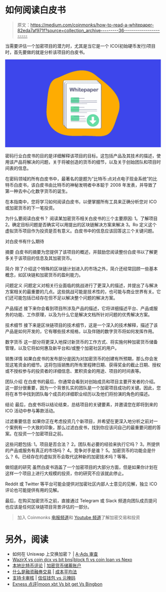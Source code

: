 # 如何阅读白皮书

> 原文：<https://medium.com/coinmonks/how-to-read-a-whitepaper-82eda7af971f?source=collection_archive---------36----------------------->

当需要评估一个加密项目的潜力时，尤其是当它是一个 ICO(初始硬币发行)项目时，首先要做的就是分析该项目的白皮书。

![](img/771e272c0eb84f81bd09f7c583eeca78.png)

密码行业白皮书的目的是详细解释该项目的目标。这包括产品及其技术的描述，使用该产品将解决的问题，关于将被创造的货币的细节，以及关于创始团队和项目时间表的信息。

在密码领域的所有白皮书中，最著名的是题为“比特币:点对点电子现金系统”的比特币白皮书，该白皮书由比特币的神秘发明者中本聪于 2008 年发表，并导致了第一种去中心化数字货币的诞生。

在本指南中，您将学习如何阅读白皮书，以便掌握所有工具来正确分析您对 ICO 或加密货币的下一笔投资。

为什么要阅读白皮书？
阅读某加密货币相关白皮书的三个主要原因:
1。了解项目
2。确定目标问题是否确实可以用提出的区块链解决方案来解决
3。Ro 定义这个虚拟货币项目作为投资是否有意义。白皮书中的信息应该回答这三个关键问题。

对白皮书有什么期待

摘要
白皮书的摘要为您提供了该项目的概述，并鼓励您阅读整份白皮书以了解更多关于该项目的信息及其加密货币。

简介
除了介绍这个特殊的区块链计划进入的市场之外，简介还经常回顾一些基本概念，如区块链和加密货币的盈利能力。

问题定义
问题定义对相关行业面临的挑战进行了更深入的描述，并提出了与解决方案相关的最重要的几点。这些挑战可能是技术性的，也可能与商业世界有关。它们还可能包括已经存在但不足以解决整个问题的解决方案。

产品描述
接下来你会看到项目所涉及产品的描述，它将详细描述平台、产品或服务的功能、工作原理，以及为什么它是解决文档所针对问题的优秀解决方案。

技术细节
接下来是区块链项目的技术细节，这是一个深入的技术解释，描述了该产品是如何开发的，它有哪些技术规格，以及伴随的数字货币将如何发挥作用。

数字货币
这一部分将更深入地探讨新货币的工作方式、将实施何种加密货币储备管理，以及它将如何惠及新平台和/或整个加密社区的用户。

销售详情
如果白皮书的发布部分是因为对加密货币的创建有所预期，那么你会发现这笔资金的细节。这将包括销售的所有里程碑日期、获得奖金的截止日期、授权或不授权参与的投资者的详细信息、累积资金的用途、项目的时间表等。

团队介绍
在白皮书的最后，你通常会看到对创始成员和项目主要开发者的介绍。这一部分很重要，因为一个背景扎实的团队是一个加密项目成功的关键。因此，您将在本节中找到团队每个成员的详细职业经历以及他们将扮演的角色的描述。

结论
最后，白皮书将以结论结束，总结项目的关键要素，并邀请您在即将到来的 ICO 活动中参与筹款活动。

过滤重要信息
如果你正在考虑投资几个新项目，并希望在更深入地分析之前对一个案例有一个大致的印象，那么过滤白皮书，找到你应该问自己的最重要问题的答案。在投资一个加密项目之前。

这些问题包括:
1。项目是否合法？
2。团队有必要的经验来执行它吗？
3。所提供的产品或服务有真正的市场吗？
4。竞争对手是谁？
5。加密货币的功能会是什么？
6。已经存在的虚拟货币会取代这种新的加密技术吗？等等。

做彻底的研究
虽然白皮书涵盖了一个加密项目的大部分方面，但是如果你计划在这样一个项目上进行大规模的投资，你的研究不应该就此停止。

Reddit 或 Twitter 等平台可能会提供对加密社区内部人士意见的见解，独立 ICO 评论也可能提供有用的见解。

最后，在购买加密货币之前，直接通过 Telegram 或 Slack 频道向团队成员提问也应该是任何区块链项目背景评估的一部分。

> 加入 Coinmonks [电报频道](https://t.me/coincodecap)和 [Youtube 频道](https://www.youtube.com/c/coinmonks/videos)了解加密交易和投资

# 另外，阅读

*   如何在 Uniswap 上交换加密？ | [A-Ads 审查](https://coincodecap.com/a-ads-review)
*   [WazirX vs coin dcx vs bit bns](/coinmonks/wazirx-vs-coindcx-vs-bitbns-149f4f19a2f1)|[block fi vs coin loan vs Nexo](/coinmonks/blockfi-vs-coinloan-vs-nexo-cb624635230d)
*   [本地比特币评论](/coinmonks/localbitcoins-review-6cc001c6ed56) | [加密货币储蓄账户](https://coincodecap.com/cryptocurrency-savings-accounts)
*   [什么是融资融券交易](https://coincodecap.com/margin-trading) | [成本平均法](https://coincodecap.com/dca)
*   [支持卡审核](https://coincodecap.com/uphold-card-review) | [信任钱包 vs 元掩码](https://coincodecap.com/trust-wallet-vs-metamask)
*   [Exness 点评](https://coincodecap.com/exness-review)|[moon xbt Vs bit get Vs Bingbon](https://coincodecap.com/bingbon-vs-bitget-vs-moonxbt)
